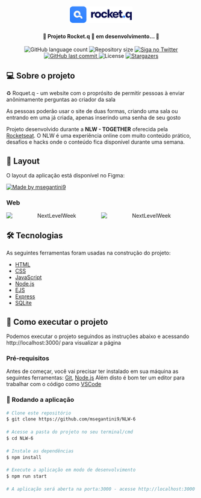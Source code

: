 <h1 align="center">
    <img alt="NextLevelWeek" title="#NextLevelWeek" src="./public/images/logo.png" />
</h1>

<h4 align="center"> 
	🚧 Projeto Rocket.q 🚀 em desenvolvimento... 🚧
</h4>

<p align="center">
  <img alt="GitHub language count" src="https://img.shields.io/github/languages/count/msegantini9/NLW-6?color=%2304D361">

  <img alt="Repository size" src="https://img.shields.io/github/repo-size/msegantini9/NLW-6">

  	
  <a href="https://twitter.com/MatheusSeganti4/">
    <img alt="Siga no Twitter" src="https://img.shields.io/twitter/url?url=https://github.com/msegantini9/NLW-6">
  </a>
	
  
  <a href="https://github.com/msegantini9">
    <img alt="GitHub last commit" src="https://img.shields.io/github/last-commit/msegantini9/NLW-6">
  </a>

  <img alt="License" src="https://img.shields.io/badge/license-MIT-brightgreen">
   <a href="https://github.com/msegantini9/NLW-6/stargazers">
    <img alt="Stargazers" src="https://img.shields.io/github/stars/msegantini9/NLW-6?style=social">
  </a>
</p>


## 💻 Sobre o projeto

♻️ Roquet.q -  um website com o proprósito de permitir pessoas à enviar anônimamente perguntas ao criador da sala

As pessoas poderão usar o site de duas formas, criando uma sala ou entrando em uma já criada, apenas inserindo uma senha de seu gosto

Projeto desenvolvido durante a **NLW - TOGETHER** oferecida pela [Rocketseat](https://github.com/Rocketseat).
O NLW é uma experiência online com muito conteúdo prático, desafios e hacks onde o conteúdo fica disponível durante uma semana.


## 🎨 Layout

O layout da aplicação está disponível no Figma:

<a href="https://www.figma.com/file/VKWrverRFtveSseOp1CWz2/Roquet.q-%2302-(Copy)?node-id=0%3A1">
  <img alt="Made by msegantini9" src="https://img.shields.io/badge/Acessar%20Layout%20-Figma-%2304D361">
</a>

### Web

<p align="center" style="display: flex; align-items: flex-start; justify-content: center;">
  <img alt="NextLevelWeek" title="#NextLevelWeek" src="./public/images/screenshots/" width="400px">

  <img alt="NextLevelWeek" title="#NextLevelWeek" src="./assets/sucesso-web.svg" width="400px">
</p>

## 🛠 Tecnologias

As seguintes ferramentas foram usadas na construção do projeto:

- [HTML](https://developer.mozilla.org/pt-BR/docs/Web/HTML)
- [CSS](https://developer.mozilla.org/pt-BR/docs/Web/CSS)
- [JavaScript](https://developer.mozilla.org/pt-BR/docs/Web/JavaScript)
- [Node.js](https://expressjs.com/pt-br/)
- [EJS](https://ejs.co/)
- [Express](https://expressjs.com/pt-br/)
- [SQLite](https://www.sqlite.org/index.html)

## 🚀 Como executar o projeto

Podemos executar o projeto seguindos as instruções abaixo e acessando http://localhost:3000/ para visualizar a página

### Pré-requisitos

Antes de começar, você vai precisar ter instalado em sua máquina as seguintes ferramentas:
[Git](https://git-scm.com), [Node.js](https://nodejs.org/en/)
Além disto é bom ter um editor para trabalhar com o código como [VSCode](https://code.visualstudio.com/)


### 🧭 Rodando a aplicação

```bash
# Clone este repositório
$ git clone https://github.com/msegantini9/NLW-6

# Acesse a pasta do projeto no seu terminal/cmd
$ cd NLW-6

# Instale as dependências
$ npm install

# Execute a aplicação em modo de desenvolvimento
$ npm run start

# A aplicação será aberta na porta:3000 - acesse http://localhost:3000
```
